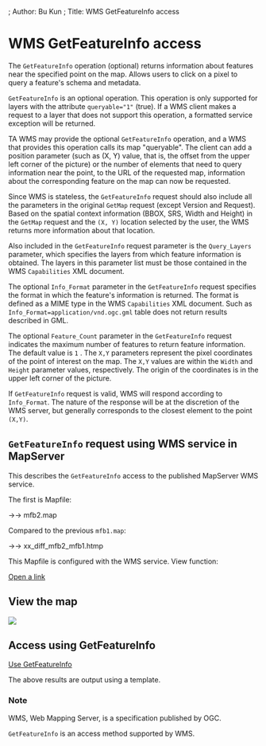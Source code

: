 ; Author: Bu Kun
; Title: WMS GetFeatureInfo access

# WMS GetFeatureInfo access

The ``GetFeatureInfo`` operation (optional) returns information about features near the specified point on the map. Allows users to click on a pixel to query a feature's schema and metadata.

``GetFeatureInfo`` is an optional operation. This operation is only supported for layers with the attribute ``queryable="1"`` (true). If a WMS client makes a request to a layer that does not support this operation, a formatted service exception will be returned.

TA WMS may provide the optional ``GetFeatureInfo`` operation, and a WMS that provides this operation calls its map "queryable".
The client can add a position parameter (such as (X, Y) value, that is, the offset from the upper left corner of the picture) or the number of elements that need to query information near the point, to the URL of the requested map, information about the corresponding feature on the map can now be requested.

Since WMS is stateless, the ``GetFeatureInfo`` request should also include all the parameters in the original ``GetMap`` request (except Version and Request).
Based on the spatial context information (BBOX, SRS, Width and Height) in the ``GetMap`` request and the ``(X, Y)`` location selected by the user, the WMS returns more information about that location.

Also included in the ``GetFeatureInfo`` request parameter is the ``Query_Layers`` parameter, which specifies the layers from which feature information is obtained.
The layers in this parameter list must be those contained in the WMS ``Capabilities`` XML document.

The optional ``Info_Format`` parameter in the ``GetFeatureInfo`` request specifies the format in which the feature's information is returned.
The format is defined as a MIME type in the WMS ``Capabilities`` XML document. Such as ``Info_Format=application/vnd.ogc.gml`` table does not return results described in GML.

The optional ``Feature_Count`` parameter in the ``GetFeatureInfo`` request indicates the maximum number of features to return feature information. The default value is ``1`` .
The ``X,Y`` parameters represent the pixel coordinates of the point of interest on the map. The ``X,Y`` values are within the ``Width`` and ``Height`` parameter values, respectively. The origin of the coordinates is in the upper left corner of the picture.

If ``GetFeatureInfo`` request is valid, WMS will respond according to ``Info_Format``. The nature of the response will be at the discretion of the WMS server, but generally corresponds to the closest element to the point ``(X,Y)``.

## ``GetFeatureInfo`` request using WMS service in MapServer

This describes the ``GetFeatureInfo`` access to the published MapServer WMS service.

The first is Mapfile:

->-> mfb2.map


Compared to the previous ``mfb1.map``:

->-> xx_diff_mfb2_mfb1.htmp


This Mapfile is configured with the WMS service. View function:

<a href="http://webgis.pub/cgi-bin/mapserv?map=/owg/mfb2.map&SERVICE=WMS&VERSION=1.3.0&REQUEST=GetCapabilities" target="_blank">
Open a link
</a>

## View the map

<a href="http://webgis.pub/cgi-bin/mapserv?map=/owg/mfb2.map&layer=states&mode=map" target="_blank">
<img class="img_border" src="http://webgis.pub/cgi-bin/mapserv?map=/owg/mfb2.map&layer=states&mode=map">
</a>

## Access using GetFeatureInfo

<a href="http://webgis.pub/cgi-bin/mapserv?map=/owg/mfb2.map&SERVICE=WMS&VERSION=1.3.0&REQUEST=GetFeatureInfo&QUERY_LAYERS=states&LAYERS=states&BBOX=-96,45,-95,46&CRS=CRS:84&INFO_FORMAT=text/html&j=43&i=-95&WIDTH=256&HEIGHT=256&styles=&format=image/png" target="_blank">
Use GetFeatureInfo
</a>

The above results are output using a template.

### Note

WMS, Web Mapping Server, is a specification published by OGC.

``GetFeatureInfo`` is an access method supported by WMS.
